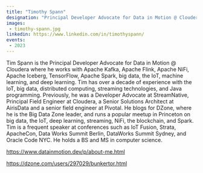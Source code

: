 ```yaml
---
title: "Timothy Spann"
designation: "Principal Developer Advocate for Data in Motion @ Cloudera"
images:
 - timothy-spann.jpg
linkedin: https://www.linkedin.com/in/timothyspann/
events:
 - 2023
---
```


Tim Spann is the Principal Developer Advocate for Data in Motion @ Cloudera where he works with Apache Kafka, Apache Flink, Apache NiFi, Apache Iceberg, TensorFlow, Apache Spark, big data, the IoT, machine learning, and deep learning. Tim has over a decade of experience with the IoT, big data, distributed computing, streaming technologies, and Java programming. Previously, he was a Developer Advocate at StreamNative, Principal Field Engineer at Cloudera, a Senior Solutions Architect at AirisData and a senior field engineer at Pivotal. He blogs for DZone, where he is the Big Data Zone leader, and runs a popular meetup in Princeton on big data, the IoT, deep learning, streaming, NiFi, the blockchain, and Spark. Tim is a frequent speaker at conferences such as IoT Fusion, Strata, ApacheCon, Data Works Summit Berlin, DataWorks Summit Sydney, and Oracle Code NYC. He holds a BS and MS in computer science.
 
 
 
 https://www.datainmotion.dev/p/about-me.html
 
 https://dzone.com/users/297029/bunkertor.html
